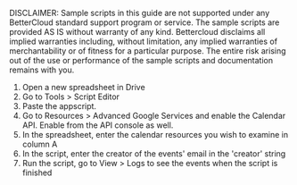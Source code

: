 DISCLAIMER: Sample scripts in this guide are not supported under any BetterCloud standard support program or service. The sample scripts are provided AS IS without warranty of any kind. Bettercloud disclaims all implied warranties including, without limitation, any implied warranties of merchantability or of fitness for a particular purpose. The entire risk arising out of the use or performance of the sample scripts and documentation remains with you.

1) Open a new spreadsheet in Drive
2) Go to Tools > Script Editor
3) Paste the appscript.
4) Go to Resources > Advanced Google Services and enable the Calendar API. Enable from the API console as well.
5) In the spreadsheet, enter the calendar resources you wish to examine in column A
6) In the script, enter the creator of the events' email in the 'creator' string
7) Run the script, go to View > Logs to see the events when the script is finished

